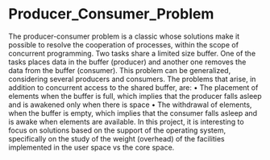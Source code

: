# Producer_Consumer_Problem
The producer-consumer problem is a classic whose solutions make it possible to resolve the cooperation of processes, within the scope of concurrent programming.
Two tasks share a limited size buffer. One of the tasks places data in the buffer (producer) and another one removes the data from the buffer (consumer). This problem can 
be generalized, considering several producers and consumers. The problems that arise, in addition to concurrent access to the shared buffer, are:
• The placement of elements when the buffer is full, which implies that the producer falls asleep and is awakened only when there is space
• The withdrawal of elements, when the buffer is empty, which implies that the consumer falls asleep and is awake when elements are available.
In this project, it is interesting to focus on solutions based on the support of the operating system, specifically on the study of the weight (overhead) of the facilities
implemented in the user space vs the core space.
